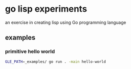 # go lisp experiments

an exercise in creating lisp using Go programming language

## examples

### primitive hello world
```sh
GLE_PATH=_examples/ go run . -main hello-world
```
